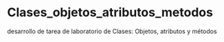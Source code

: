 # Clases_objetos_atributos_metodos
desarrollo de tarea de laboratorio de Clases: Objetos, atributos y métodos
